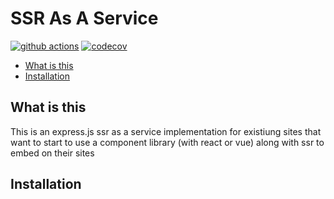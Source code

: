 # SSR As A Service

[![github actions](https://github.com/serveside/ssr-aas/workflows/CI/badge.svg)](https://github.com/serveside/ssr-aas/actions)
[![codecov](https://codecov.io/gh/serveside/ssr-aas/branch/main/graph/badge.svg)](https://codecov.io/gh/serveside/ssr-aas)

<!-- START doctoc generated TOC please keep comment here to allow auto update -->
<!-- DON'T EDIT THIS SECTION, INSTEAD RE-RUN doctoc TO UPDATE -->


- [What is this](#what-is-this)
- [Installation](#installation)

<!-- END doctoc generated TOC please keep comment here to allow auto update -->

## What is this

This is an express.js ssr as a service implementation for existiung sites that want to start to use a component library (with react or vue) along with ssr to embed on their sites


## Installation
